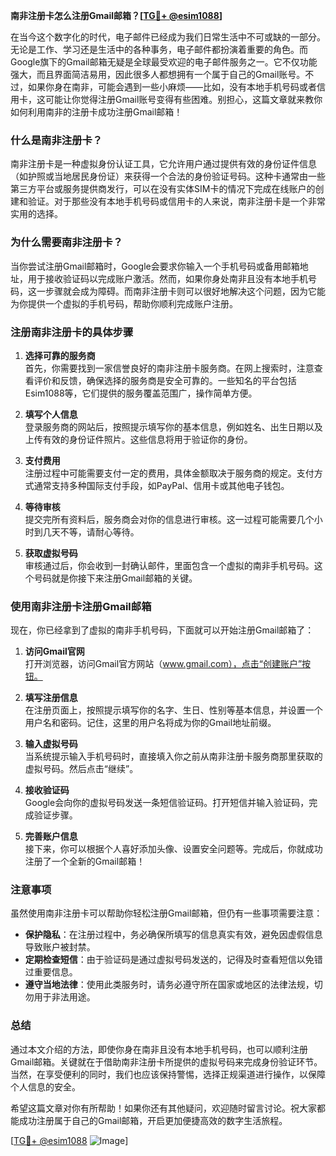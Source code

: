 **南非注册卡怎么注册Gmail邮箱？[[TG💪+ @esim1088](https://t.me/s/esim1088)]**

在当今这个数字化的时代，电子邮件已经成为我们日常生活中不可或缺的一部分。无论是工作、学习还是生活中的各种事务，电子邮件都扮演着重要的角色。而Google旗下的Gmail邮箱无疑是全球最受欢迎的电子邮件服务之一。它不仅功能强大，而且界面简洁易用，因此很多人都想拥有一个属于自己的Gmail账号。不过，如果你身在南非，可能会遇到一些小麻烦——比如，没有本地手机号码或者信用卡，这可能让你觉得注册Gmail账号变得有些困难。别担心，这篇文章就来教你如何利用南非的注册卡成功注册Gmail邮箱！

### **什么是南非注册卡？**
南非注册卡是一种虚拟身份认证工具，它允许用户通过提供有效的身份证件信息（如护照或当地居民身份证）来获得一个合法的身份验证号码。这种卡通常由一些第三方平台或服务提供商发行，可以在没有实体SIM卡的情况下完成在线账户的创建和验证。对于那些没有本地手机号码或信用卡的人来说，南非注册卡是一个非常实用的选择。

### **为什么需要南非注册卡？**
当你尝试注册Gmail邮箱时，Google会要求你输入一个手机号码或备用邮箱地址，用于接收验证码以完成账户激活。然而，如果你身处南非且没有本地手机号码，这一步骤就会成为障碍。而南非注册卡则可以很好地解决这个问题，因为它能为你提供一个虚拟的手机号码，帮助你顺利完成账户注册。

### **注册南非注册卡的具体步骤**
1. **选择可靠的服务商**  
   首先，你需要找到一家信誉良好的南非注册卡服务商。在网上搜索时，注意查看评价和反馈，确保选择的服务商是安全可靠的。一些知名的平台包括Esim1088等，它们提供的服务覆盖范围广，操作简单方便。

2. **填写个人信息**  
   登录服务商的网站后，按照提示填写你的基本信息，例如姓名、出生日期以及上传有效的身份证件照片。这些信息将用于验证你的身份。

3. **支付费用**  
   注册过程中可能需要支付一定的费用，具体金额取决于服务商的规定。支付方式通常支持多种国际支付手段，如PayPal、信用卡或其他电子钱包。

4. **等待审核**  
   提交完所有资料后，服务商会对你的信息进行审核。这一过程可能需要几个小时到几天不等，请耐心等待。

5. **获取虚拟号码**  
   审核通过后，你会收到一封确认邮件，里面包含一个虚拟的南非手机号码。这个号码就是你接下来注册Gmail邮箱的关键。

### **使用南非注册卡注册Gmail邮箱**
现在，你已经拿到了虚拟的南非手机号码，下面就可以开始注册Gmail邮箱了：

1. **访问Gmail官网**  
   打开浏览器，访问Gmail官方网站（www.gmail.com），点击“创建账户”按钮。

2. **填写注册信息**  
   在注册页面上，按照提示填写你的名字、生日、性别等基本信息，并设置一个用户名和密码。记住，这里的用户名将成为你的Gmail地址前缀。

3. **输入虚拟号码**  
   当系统提示输入手机号码时，直接填入你之前从南非注册卡服务商那里获取的虚拟号码。然后点击“继续”。

4. **接收验证码**  
   Google会向你的虚拟号码发送一条短信验证码。打开短信并输入验证码，完成验证步骤。

5. **完善账户信息**  
   接下来，你可以根据个人喜好添加头像、设置安全问题等。完成后，你就成功注册了一个全新的Gmail邮箱！

### **注意事项**
虽然使用南非注册卡可以帮助你轻松注册Gmail邮箱，但仍有一些事项需要注意：
- **保护隐私**：在注册过程中，务必确保所填写的信息真实有效，避免因虚假信息导致账户被封禁。
- **定期检查短信**：由于验证码是通过虚拟号码发送的，记得及时查看短信以免错过重要信息。
- **遵守当地法律**：使用此类服务时，请务必遵守所在国家或地区的法律法规，切勿用于非法用途。

### **总结**
通过本文介绍的方法，即使你身在南非且没有本地手机号码，也可以顺利注册Gmail邮箱。关键就在于借助南非注册卡所提供的虚拟号码来完成身份验证环节。当然，在享受便利的同时，我们也应该保持警惕，选择正规渠道进行操作，以保障个人信息的安全。

希望这篇文章对你有所帮助！如果你还有其他疑问，欢迎随时留言讨论。祝大家都能成功注册属于自己的Gmail邮箱，开启更加便捷高效的数字生活旅程。

[[TG💪+ @esim1088](https://t.me/s/esim1088) ![Image](https://i.postimg.cc/4NQfJmqS/Snipaste-2025-05-13-00-14-12.png)]